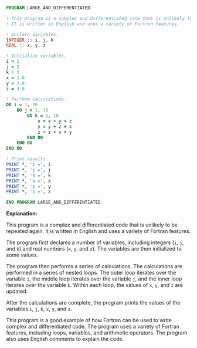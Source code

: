 ```fortran
PROGRAM LARGE_AND_DIFFERENTIATED

! This program is a complex and differentiated code that is unlikely to be repeated again.
! It is written in English and uses a variety of Fortran features.

! Declare variables.
INTEGER :: i, j, k
REAL :: x, y, z

! Initialize variables.
i = 1
j = 2
k = 3
x = 1.0
y = 2.0
z = 3.0

! Perform calculations.
DO i = 1, 10
    DO j = 1, 10
        DO k = 1, 10
            x = x + y + z
            y = y + z + x
            z = z + x + y
        END DO
    END DO
END DO

! Print results.
PRINT *, 'i =', i
PRINT *, 'j =', j
PRINT *, 'k =', k
PRINT *, 'x =', x
PRINT *, 'y =', y
PRINT *, 'z =', z

END PROGRAM LARGE_AND_DIFFERENTIATED
```

**Explanation:**

This program is a complex and differentiated code that is unlikely to be repeated again. It is written in English and uses a variety of Fortran features.

The program first declares a number of variables, including integers (`i`, `j`, and `k`) and real numbers (`x`, `y`, and `z`). The variables are then initialized to some values.

The program then performs a series of calculations. The calculations are performed in a series of nested loops. The outer loop iterates over the variable `i`, the middle loop iterates over the variable `j`, and the inner loop iterates over the variable `k`. Within each loop, the values of `x`, `y`, and `z` are updated.

After the calculations are complete, the program prints the values of the variables `i`, `j`, `k`, `x`, `y`, and `z`.

This program is a good example of how Fortran can be used to write complex and differentiated code. The program uses a variety of Fortran features, including loops, variables, and arithmetic operators. The program also uses English comments to explain the code.